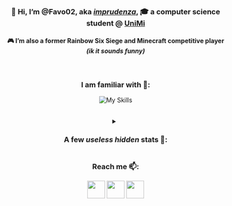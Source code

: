 <div align=center>
  
  ### 👋 Hi, I’m **@Favo02**, aka _[imprudenza](https://twitter.com/imprudenza)_, 🎓 a computer science student @ [UniMi](https://en.wikipedia.org/wiki/University_of_Milan)
  
  #### 🎮 I’m also a former Rainbow Six Siege and Minecraft competitive player _(ik it sounds funny)_

  <br>
 
  ### I am familiar with 🤝:

  ![My Skills](https://skillicons.dev/icons?i=go,java,php,html,css,js,react,nodejs,mongodb,mysql)
  
  <br>
  
  <details>
  <summary>
    
 ### A few _useless hidden_ stats 👀:
  </summary>
    
    
![GitHub stats](https://github-readme-stats.vercel.app/api?username=Favo02&count_private=true&show_icons=true&theme=dark&hide=contribs,stars)
    

![Top Languages](https://github-readme-stats.vercel.app/api/top-langs/?username=Favo02&layout=compact&theme=dark&count_private=true)
    
  </details>

  
  ### Reach me 📫:
  
  <a href="https://twitter.com/imprudenza" target="_blank"><img src="https://cdn-icons-png.flaticon.com/512/3670/3670151.png" width="40"/></a>
  <a href="https://t.me/lcfvn" target="_blank"><img src="https://cdn-icons-png.flaticon.com/512/2111/2111646.png" width="40"/></a>
  <a href="https://discordapp.com/users/232207308963184640" target="_blank"><img src="https://cdn-icons-png.flaticon.com/512/3670/3670157.png" width="40"/></a>
  
    
  
  
  
  
